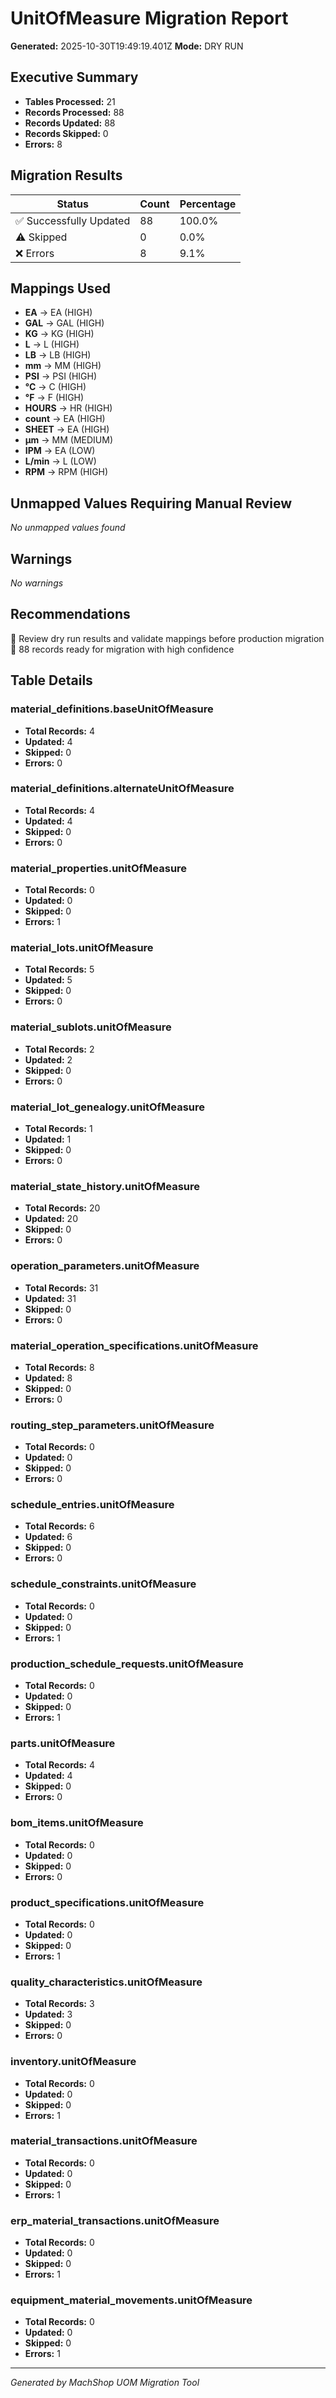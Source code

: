# UnitOfMeasure Migration Report

**Generated:** 2025-10-30T19:49:19.401Z
**Mode:** DRY RUN

## Executive Summary

- **Tables Processed:** 21
- **Records Processed:** 88
- **Records Updated:** 88
- **Records Skipped:** 0
- **Errors:** 8

## Migration Results

| Status | Count | Percentage |
|--------|-------|------------|
| ✅ Successfully Updated | 88 | 100.0% |
| ⚠️ Skipped | 0 | 0.0% |
| ❌ Errors | 8 | 9.1% |

## Mappings Used

- **EA** → EA (HIGH)
- **GAL** → GAL (HIGH)
- **KG** → KG (HIGH)
- **L** → L (HIGH)
- **LB** → LB (HIGH)
- **mm** → MM (HIGH)
- **PSI** → PSI (HIGH)
- **°C** → C (HIGH)
- **°F** → F (HIGH)
- **HOURS** → HR (HIGH)
- **count** → EA (HIGH)
- **SHEET** → EA (HIGH)
- **μm** → MM (MEDIUM)
- **IPM** → EA (LOW)
- **L/min** → L (LOW)
- **RPM** → RPM (HIGH)

## Unmapped Values Requiring Manual Review

*No unmapped values found*

## Warnings

*No warnings*

## Recommendations

🎯 Review dry run results and validate mappings before production migration
🎯 88 records ready for migration with high confidence

## Table Details


### material_definitions.baseUnitOfMeasure
- **Total Records:** 4
- **Updated:** 4
- **Skipped:** 0
- **Errors:** 0



### material_definitions.alternateUnitOfMeasure
- **Total Records:** 4
- **Updated:** 4
- **Skipped:** 0
- **Errors:** 0



### material_properties.unitOfMeasure
- **Total Records:** 0
- **Updated:** 0
- **Skipped:** 0
- **Errors:** 1



### material_lots.unitOfMeasure
- **Total Records:** 5
- **Updated:** 5
- **Skipped:** 0
- **Errors:** 0



### material_sublots.unitOfMeasure
- **Total Records:** 2
- **Updated:** 2
- **Skipped:** 0
- **Errors:** 0



### material_lot_genealogy.unitOfMeasure
- **Total Records:** 1
- **Updated:** 1
- **Skipped:** 0
- **Errors:** 0



### material_state_history.unitOfMeasure
- **Total Records:** 20
- **Updated:** 20
- **Skipped:** 0
- **Errors:** 0



### operation_parameters.unitOfMeasure
- **Total Records:** 31
- **Updated:** 31
- **Skipped:** 0
- **Errors:** 0



### material_operation_specifications.unitOfMeasure
- **Total Records:** 8
- **Updated:** 8
- **Skipped:** 0
- **Errors:** 0



### routing_step_parameters.unitOfMeasure
- **Total Records:** 0
- **Updated:** 0
- **Skipped:** 0
- **Errors:** 0



### schedule_entries.unitOfMeasure
- **Total Records:** 6
- **Updated:** 6
- **Skipped:** 0
- **Errors:** 0



### schedule_constraints.unitOfMeasure
- **Total Records:** 0
- **Updated:** 0
- **Skipped:** 0
- **Errors:** 1



### production_schedule_requests.unitOfMeasure
- **Total Records:** 0
- **Updated:** 0
- **Skipped:** 0
- **Errors:** 1



### parts.unitOfMeasure
- **Total Records:** 4
- **Updated:** 4
- **Skipped:** 0
- **Errors:** 0



### bom_items.unitOfMeasure
- **Total Records:** 0
- **Updated:** 0
- **Skipped:** 0
- **Errors:** 0



### product_specifications.unitOfMeasure
- **Total Records:** 0
- **Updated:** 0
- **Skipped:** 0
- **Errors:** 1



### quality_characteristics.unitOfMeasure
- **Total Records:** 3
- **Updated:** 3
- **Skipped:** 0
- **Errors:** 0



### inventory.unitOfMeasure
- **Total Records:** 0
- **Updated:** 0
- **Skipped:** 0
- **Errors:** 1



### material_transactions.unitOfMeasure
- **Total Records:** 0
- **Updated:** 0
- **Skipped:** 0
- **Errors:** 1



### erp_material_transactions.unitOfMeasure
- **Total Records:** 0
- **Updated:** 0
- **Skipped:** 0
- **Errors:** 1



### equipment_material_movements.unitOfMeasure
- **Total Records:** 0
- **Updated:** 0
- **Skipped:** 0
- **Errors:** 1



---

*Generated by MachShop UOM Migration Tool*
